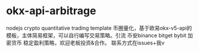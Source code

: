 # okx-api-arbitrage
nodejs crypto quantitative trading template 币圈量化，基于欧易okx-v5-api的模板，主体简易框架，可以自行编写交易策略。引流 币安binance bitget bybit 加密货币 
稳定盈利策略，欢迎老板投资&合作。 联系方式在issues+我v
